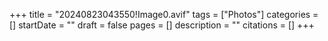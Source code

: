 +++
title = "20240823043550!Image0.avif"
tags = ["Photos"]
categories = []
startDate = ""
draft = false
pages = []
description = ""
citations = []
+++
